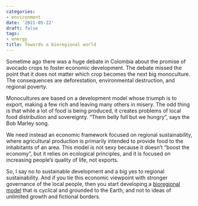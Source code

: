 ```yaml
---
categories:
- environment
date: '2021-05-22'
draft: false
tags:
- energy
title: Towards a bioregional world
---
```

Sometime ago there was a huge debate in Colombia about the promise of avocado crops to foster economic development. The debate missed the point that it does not matter which crop becomes the next big monoculture. The consequences are deforestation, environmental destruction, and regional poverty. 

Monocultures are based on a development model whose triumph is to export, making a few rich and leaving many others in misery. The odd thing is that while a lot of food is being produced, it creates problems of local food distribution and sovereignty. “Them belly full but we hungry”, says the Bob Marley song. 

We need instead an economic framework focused on regional sustainability, where agricultural production is primarily intended to provide food to the inhabitants of an area. This model is not sexy because it doesn’t “boost the economy”, but it relies on ecological principles, and it is focused on increasing people’s quality of life, not exports.

So, I say no to sustainable development and a big yes to regional sustainability. And if you tie this economic viewpoint with stronger governance of the local people, then you start developing a [bioregional model](https://en.wikipedia.org/wiki/Bioregionalism) that is cyclical and grounded to the Earth, and not to ideas of unlimited growth and fictional borders.